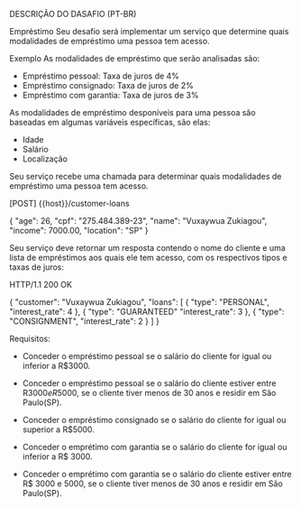DESCRIÇÃO DO DASAFIO (PT-BR)

Empréstimo
Seu desafio será implementar um serviço que determine quais modalidades de empréstimo uma pessoa tem acesso.

Exemplo
As modalidades de empréstimo que serão analisadas são:

 - Empréstimo pessoal: Taxa de juros de 4%
 - Empréstimo consignado: Taxa de juros de 2%
 - Empréstimo com garantia: Taxa de juros de 3%

As modalidades de empréstimo desponíveis para uma pessoa são baseadas em algumas variáveis específicas, são elas:
- Idade
- Salário
- Localização

Seu serviço recebe uma chamada para determinar quais modalidades de empréstimo uma pessoa tem acesso.

[POST] {{host}}/customer-loans

{
   "age": 26,
   "cpf": "275.484.389-23",
   "name": "Vuxaywua Zukiagou",
   "income": 7000.00,
   "location": "SP"
}


Seu serviço deve retornar um resposta contendo o nome do cliente e uma lista de empréstimos aos quais ele tem acesso, com os respectivos tipos e taxas de juros:

HTTP/1.1 200 OK

{
   "customer": "Vuxaywua Zukiagou",
   "loans": [
      {
          "type": "PERSONAL",
          "interest_rate": 4
      },
      {
          "type": "GUARANTEED"
          "interest_rate": 3
      },
      {
          "type": "CONSIGNMENT",
          "interest_rate": 2
      }
   ]
}


Requisitos:

- Conceder o empréstimo pessoal se o salário do cliente for igual ou inferior a R$3000.

- Conceder o empréstimo pessoal se o salário do cliente estiver entre R$3000 e R$5000, se o cliente tiver menos de 30 anos e residir em São Paulo(SP).

- Conceder o empréstimo consignado se o salário do cliente for igual ou superior a R$5000.

- Conceder o emprétimo com garantia se o salário do cliente for igual ou inferior a R$ 3000.

- Conceder o emprétimo com garantia se o salário do cliente estiver entre R$ 3000 e 5000, se o cliente tiver menos de 30 anos e residir em São Paulo(SP).


